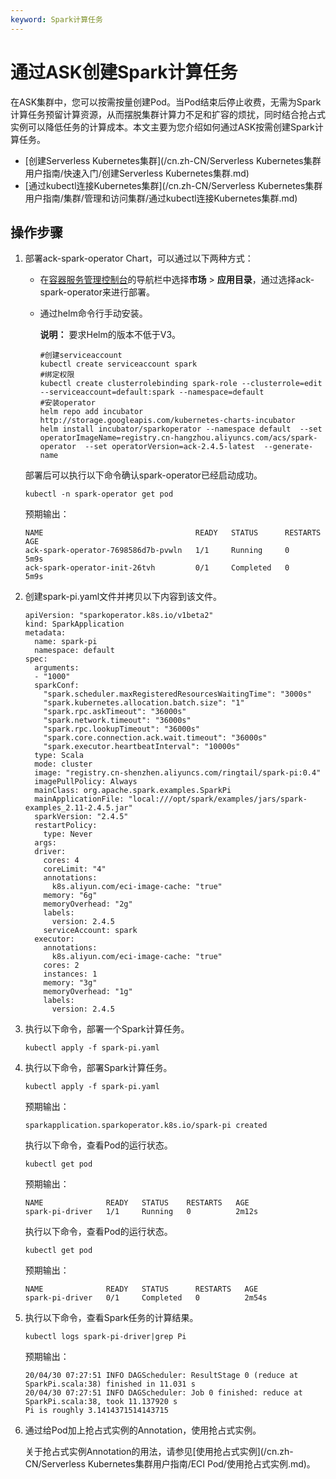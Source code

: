 ```yaml
---
keyword: Spark计算任务
---
```


# 通过ASK创建Spark计算任务

在ASK集群中，您可以按需按量创建Pod。当Pod结束后停止收费，无需为Spark计算任务预留计算资源，从而摆脱集群计算力不足和扩容的烦扰，同时结合抢占式实例可以降低任务的计算成本。本文主要为您介绍如何通过ASK按需创建Spark计算任务。

-   [创建Serverless Kubernetes集群](/cn.zh-CN/Serverless Kubernetes集群用户指南/快速入门/创建Serverless Kubernetes集群.md)
-   [通过kubectl连接Kubernetes集群](/cn.zh-CN/Serverless Kubernetes集群用户指南/集群/管理和访问集群/通过kubectl连接Kubernetes集群.md)

## 操作步骤

1.  部署ack-spark-operator Chart，可以通过以下两种方式：

    -   在[容器服务管理控制台](https://cs.console.aliyun.com)的导航栏中选择**市场** \> **应用目录**，通过选择ack-spark-operator来进行部署。
    -   通过helm命令行手动安装。

        **说明：** 要求Helm的版本不低于V3。

        ```
        #创建serviceaccount
        kubectl create serviceaccount spark
        #绑定权限
        kubectl create clusterrolebinding spark-role --clusterrole=edit --serviceaccount=default:spark --namespace=default
        #安装operator
        helm repo add incubator http://storage.googleapis.com/kubernetes-charts-incubator
        helm install incubator/sparkoperator --namespace default  --set operatorImageName=registry.cn-hangzhou.aliyuncs.com/acs/spark-operator  --set operatorVersion=ack-2.4.5-latest  --generate-name
        ```

    部署后可以执行以下命令确认spark-operator已经启动成功。

    ```
    kubectl -n spark-operator get pod
    ```

    预期输出：

    ```
    NAME                                  READY   STATUS      RESTARTS   AGE
    ack-spark-operator-7698586d7b-pvwln   1/1     Running     0          5m9s
    ack-spark-operator-init-26tvh         0/1     Completed   0          5m9s
    ```

2.  创建spark-pi.yaml文件并拷贝以下内容到该文件。

    ```
    apiVersion: "sparkoperator.k8s.io/v1beta2"
    kind: SparkApplication
    metadata:
      name: spark-pi
      namespace: default
    spec:
      arguments:
      - "1000"
      sparkConf:
        "spark.scheduler.maxRegisteredResourcesWaitingTime": "3000s"
        "spark.kubernetes.allocation.batch.size": "1"
        "spark.rpc.askTimeout": "36000s"
        "spark.network.timeout": "36000s"
        "spark.rpc.lookupTimeout": "36000s"
        "spark.core.connection.ack.wait.timeout": "36000s"
        "spark.executor.heartbeatInterval": "10000s"
      type: Scala
      mode: cluster
      image: "registry.cn-shenzhen.aliyuncs.com/ringtail/spark-pi:0.4"
      imagePullPolicy: Always
      mainClass: org.apache.spark.examples.SparkPi
      mainApplicationFile: "local:///opt/spark/examples/jars/spark-examples_2.11-2.4.5.jar"
      sparkVersion: "2.4.5"
      restartPolicy:
        type: Never
      args:
      driver:
        cores: 4
        coreLimit: "4"
        annotations:
          k8s.aliyun.com/eci-image-cache: "true"
        memory: "6g"
        memoryOverhead: "2g"
        labels:
          version: 2.4.5
        serviceAccount: spark
      executor:
        annotations:
          k8s.aliyun.com/eci-image-cache: "true"
        cores: 2
        instances: 1
        memory: "3g"
        memoryOverhead: "1g"
        labels:
          version: 2.4.5
    ```

3.  执行以下命令，部署一个Spark计算任务。

    ```
    kubectl apply -f spark-pi.yaml
    ```

4.  执行以下命令，部署Spark计算任务。

    ```
    kubectl apply -f spark-pi.yaml
    ```

    预期输出：

    ```
    sparkapplication.sparkoperator.k8s.io/spark-pi created
    ```

    执行以下命令，查看Pod的运行状态。

    ```
    kubectl get pod
    ```

    预期输出：

    ```
    NAME              READY   STATUS    RESTARTS   AGE
    spark-pi-driver   1/1     Running   0          2m12s
    ```

    执行以下命令，查看Pod的运行状态。

    ```
    kubectl get pod
    ```

    预期输出：

    ```
    NAME              READY   STATUS      RESTARTS   AGE
    spark-pi-driver   0/1     Completed   0          2m54s
    ```

5.  执行以下命令，查看Spark任务的计算结果。

    ```
    kubectl logs spark-pi-driver|grep Pi
    ```

    预期输出：

    ```
    20/04/30 07:27:51 INFO DAGScheduler: ResultStage 0 (reduce at SparkPi.scala:38) finished in 11.031 s
    20/04/30 07:27:51 INFO DAGScheduler: Job 0 finished: reduce at SparkPi.scala:38, took 11.137920 s
    Pi is roughly 3.1414371514143715
    ```

6.  通过给Pod加上抢占式实例的Annotation，使用抢占式实例。

    关于抢占式实例Annotation的用法，请参见[使用抢占式实例](/cn.zh-CN/Serverless Kubernetes集群用户指南/ECI Pod/使用抢占式实例.md)。


